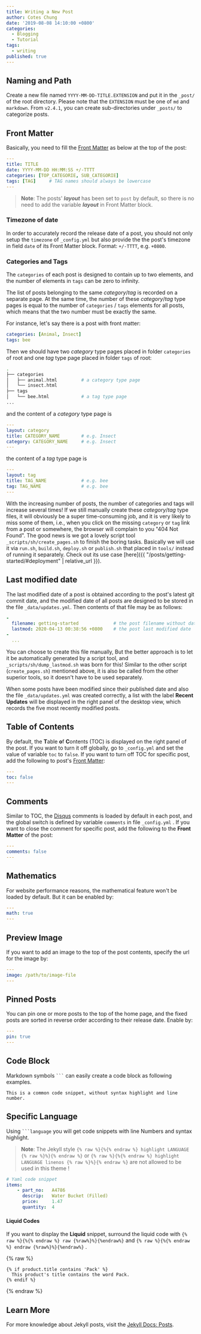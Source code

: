```yaml
---
title: Writing a New Post
author: Cotes Chung
date: '2019-08-08 14:10:00 +0800'
categories:
  - Blogging
  - Tutorial
tags:
  - writing
published: true
---
```


## Naming and Path

Create a new file named `YYYY-MM-DD-TITLE.EXTENSION` and put it in the `_post/` of the root directory. Please note that the `EXTENSION` must be one of `md` and `markdown`. From `v2.4.1`, you can create sub-directories under `_posts/` to categorize posts.

## Front Matter

Basically, you need to fill the [Front Matter](https://jekyllrb.com/docs/front-matter/) as below at the top of the post:

```yaml
---
title: TITLE
date: YYYY-MM-DD HH:MM:SS +/-TTTT
categories: [TOP_CATEGORIE, SUB_CATEGORIE]
tags: [TAG]     # TAG names should always be lowercase
---
```

> **Note**: The posts' ***layout*** has been set to `post` by default, so there is no need to add the variable ***layout*** in Front Matter block.

### Timezone of date

In order to accurately record the release date of a post, you should not only setup the `timezone` of `_config.yml` but also provide the the post's timezone in field `date` of its Front Matter block. Format: `+/-TTTT`, e.g. `+0800`.

### Categories and Tags

The `categories` of each post is designed to contain up to two elements, and the number of elements in `tags` can be zero to infinity.

The list of posts belonging to the same *category*/*tag* is recorded on a separate page. At the same time, the number of these *category*/*tag* type pages is equal to the number of `categories` / `tags` elements for all posts, which means that the two number must be exactly the same.

For instance, let's say there is a post with front matter:

```yaml
categories: [Animal, Insect]
tags: bee
```

Then we should have two *category* type pages placed in folder `categories` of root and one *tag* type page placed in folder `tags`  of root:

```sh
.
├── categories
│   ├── animal.html         # a category type page
│   └── insect.html
├── tags
│   └── bee.html            # a tag type page
...
```
    
and the content of a *category* type page is

```yaml
---
layout: category
title: CATEGORY_NAME        # e.g. Insect
category: CATEGORY_NAME     # e.g. Insect
---
```

the content of a *tag* type page is

```yaml
---
layout: tag
title: TAG_NAME             # e.g. bee
tag: TAG_NAME               # e.g. bee
---
```

With the increasing number of posts, the number of categories and tags will increase several times!  If we still manually create these *category*/*tag* type files, it will obviously be a super time-consuming job, and it is very likely to miss some of them, i.e., when you click on the missing `category` or `tag` link from a post or somewhere, the browser will complain to you "404 Not Found". The good news is we got a lovely script tool `_scripts/sh/create_pages.sh` to finish the boring tasks. Basically we will use it via `run.sh`, `build.sh`, `deploy.sh` or `publish.sh` that placed in `tools/` instead of running it separately. Check out its use case [here]({{ "/posts/getting-started/#deployment" | relative_url }}).

## Last modified date

The last modified date of a post is obtained according to the post's latest git commit date, and the modified date of all posts are designed to be stored in the file `_data/updates.yml`. Then contents of that file may be as follows:

```yaml
-
  filename: getting-started             # the post filename without date and extension
  lastmod: 2020-04-13 00:38:56 +0800    # the post last modified date
-
  ... 
```

You can choose to create this file manually, But the better approach is to let it be automatically generated by a script tool, and `_scripts/sh/dump_lastmod.sh` was born for this! Similar to the other script (`create_pages.sh`) mentioned above, it is also be called from the other superior tools, so it doesn't have to be used separately.

When some posts have been modified since their published date and also the file `_data/updates.yml` was created correctly, a list with the label **Recent Updates** will be displayed in the right panel of the desktop view, which records the five most recently modified posts.

## Table of Contents

By default, the **T**able **o**f **C**ontents (TOC) is displayed on the right panel of the post. If you want to turn it off globally, go to `_config.yml` and set the value of variable `toc` to `false`. If you want to turn off TOC for specific post, add the following to post's [Front Matter](https://jekyllrb.com/docs/front-matter/):

```yaml
---
toc: false
---
```


## Comments

Similar to TOC, the [Disqus](https://disqus.com/) comments is loaded by default in each post, and the global switch is defined by variable `comments` in file `_config.yml` . If you want to close the comment for specific post, add the following to the **Front Matter** of the post:

```yaml
---
comments: false
---
```


## Mathematics

For website performance reasons, the mathematical feature won't be loaded by default. But it can be enabled by:

```yaml
---
math: true
---
```

## Preview Image

If you want to add an image to the top of the post contents, specify the url for the image by:

```yaml
---
image: /path/to/image-file
---
```


## Pinned Posts

You can pin one or more posts to the top of the home page, and the fixed posts are sorted in reverse order according to their release date. Enable by:

```yaml
---
pin: true
---
```


## Code Block

Markdown symbols <code class="highlighter-rouge">```</code> can easily create a code block as following examples.

```
This is a common code snippet, without syntax highlight and line number.
```

## Specific Language

Using <code class="highlighter-rouge">```language</code> you will get code snippets with line Numbers and syntax highlight.

> **Note**: The Jekyll style `{% raw %}{%{% endraw %} highlight LANGUAGE {% raw %}%}{% endraw %}` or `{% raw %}{%{% endraw %} highlight LANGUAGE linenos {% raw %}%}{% endraw %}` are not allowed to be used in this theme !

```yaml
# Yaml code snippet
items:
    - part_no:   A4786
      descrip:   Water Bucket (Filled)
      price:     1.47
      quantity:  4
```

#### Liquid Codes

If you want to display the **Liquid** snippet, surround the liquid code with `{% raw %}{%{% endraw %} raw {%raw%}%}{%endraw%}` and `{% raw %}{%{% endraw %} endraw {%raw%}%}{%endraw%}` .

{% raw %}
```liquid
{% if product.title contains 'Pack' %}
  This product's title contains the word Pack.
{% endif %}
```
{% endraw %}


## Learn More

For more knowledge about Jekyll posts, visit the [Jekyll Docs: Posts](https://jekyllrb.com/docs/posts/).
